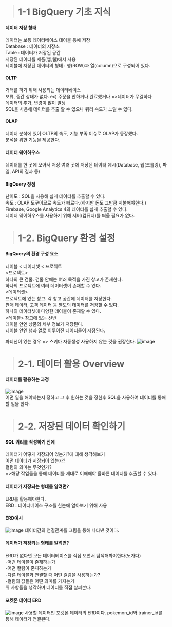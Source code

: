 ># 1-1 BigQuery 기초 지식
#### 데이터 저장 형태
데이터는 보통 데이터베이스 테이블 등에 저장  
Database : 데이터의 저장소  
Table : 데이터가 저장된 공간  
저장된 데이터를 제품(앱,웹)에서 사용  
테이블에 저장된 데이터의 형태 : 행(ROW)과 열(column)으로 구성되어 있다.    
#### OLTP
거래를 하기 위해 사용되는 데이터베이스  
보류, 중간 상태가 없다. ex) 주문을 안하거나 완료했거나 =>데이터가 무결하다  
데이터의 추가, 변경이 많이 발생  
SQL을 사용해 데이터를 추출 할 수 있으나 쿼리 속도가 느릴 수 있다.  
#### OLAP
데이터 분석에 있어 OLTP의 속도, 기능 부족 이슈로 OLAP가 등장했다.  
분석을 위한 기능을 제공한다.  
#### 데이터 웨어하우스
데이터를 한 곳에 모아서 저장
여러 곳에 저장된 데이터 예시(Database, 웹(크롤링), 파일, API의 결과 등)  
#### BigQuery 장점  
난이도 : SQL을 사용해 쉽게 데이터를 추출할 수 있다.  
속도 : OLAP 도구이므로 속도가 빠르다.(하지만 돈도 그만큼 지불해야한다.)  
Firebase, Google Analytics 4의 데이터를 쉽게 추출할 수 있다.  
데이터 웨어하우스를 사용하기 위해 서버(컴퓨터)를 띄울 필요가 없다.
># 1-2. BigQuery 환경 설정
#### BigQuery의 환경 구성 요소
테이블 < 데이터셋 < 프로젝트  
<프로젝트>  
  하나의 큰 건물. 건물 안에는 여러 목적을 가진 창고가 존재한다.  
  하나의 프로젝트에 여러 데이터셋이 존재할 수 있다.  
<데이터셋>  
  프로젝트에 있는 창고. 각 창고 공간에 데이터를 저장한다.  
  판매 데이터, 고객 데이터 등 별도의 데이터를 저장할 수 있다.  
  하나의 데이터셋에 다양한 테이블이 존재할 수 있다.  
<테이블> 
  창고에 있는 선반  
  테이블 안엔 상품의 세부 정보가 저장된다.  
  테이블 안엔 행과 열로 이루어진 데이터들이 저장된다.  
  
파티션이 있는 경우 => 스키마 자동생성 사용하지 않는 것을 권장한다.
![image](https://github.com/user-attachments/assets/86fb6673-65e6-40f6-903c-0f7f35552536)

># 2-1. 데이터 활용 Overview
#### 데이터를 활용하는 과정
![image](https://github.com/user-attachments/assets/17736332-2b67-4564-b0ad-67885cbf5108)  
어떤 일을 해야하는지 정하고 그 후 원하는 것을 정한후 SQL을 사용하여 데이터를 통해 할 일을 한다.


># 2-2. 저장된 데이터 확인하기
#### SQL 쿼리를 작성하기 전에  
데이터가 어떻게 저장되어 있는가?에 대해 생각해보기  
어떤 데이터가 저장되어 있는가?  
컬럼의 의미는 무엇인가?  
=>해당 작업들을 통해 데이터를 제대로 이해해야 올바른 데이터를 추출할 수 있다.   
#### 데이터가 저장되는 형태를 알려면?  
ERD를 활용해야한다.  
ERD : 데이터베이스 구조를 한눈에 알아보기 위해 사용  
#### ERD예시
![image](https://github.com/user-attachments/assets/a1f09e1a-1b04-4ceb-adcd-fdc8185fea4c)
데이터간의 연결관계를 그림을 통해 나타낸 것이다.  
#### 데이터가 저장되는 형태를 알려면?  
ERD가 없다면 모든 데이터베이스를 직접 보면서 탐색해봐야한다(노가다)  
-어떤 테이블이 존재하는가  
-어떤 컬럼이 존재하는가  
-다른 테이블과 연결할 때 어떤 컬럼을 사용하는가?  
-컬럼의 값들은 어떤 의미를 가지는가  
위 사항들을 생각하며 데이터를 직접 살펴본다.
#### 포켓몬 데이터 ERD
![image](https://github.com/user-attachments/assets/e9090db8-3a33-4fd8-8b33-8868849c4450)
사용할 데이터인 포켓몬 데이터의 ERD이다. pokemon_id와 trainer_id를 통해 데이터가 연결된다.

